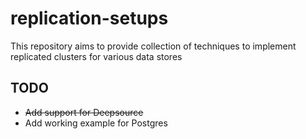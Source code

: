 replication-setups
==================

This repository aims to provide collection of techniques to implement replicated clusters for various data stores

## TODO
* ~~Add support for Deepsource~~
* Add working example for Postgres